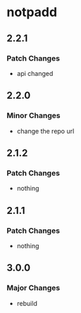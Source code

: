 # notpadd

## 2.2.1

### Patch Changes

- api changed

## 2.2.0

### Minor Changes

- change the repo url

## 2.1.2

### Patch Changes

- nothing

## 2.1.1

### Patch Changes

- nothing

## 3.0.0

### Major Changes

- rebuild
